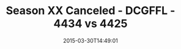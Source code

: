 ---
title: Season XX Canceled - DCGFFL - 4434 vs 4425
teams_score:
- team: 4434
  score: 31
- team: 4425
  score: 25
mvp: Larry W. (Power Blue), Austin P. (Fuchsia)
game-ball: N/A
season: 10
week: 5
date: '2015-03-30T14:49:01'
pageid: season-10-week-5-4434-vs-4425
---